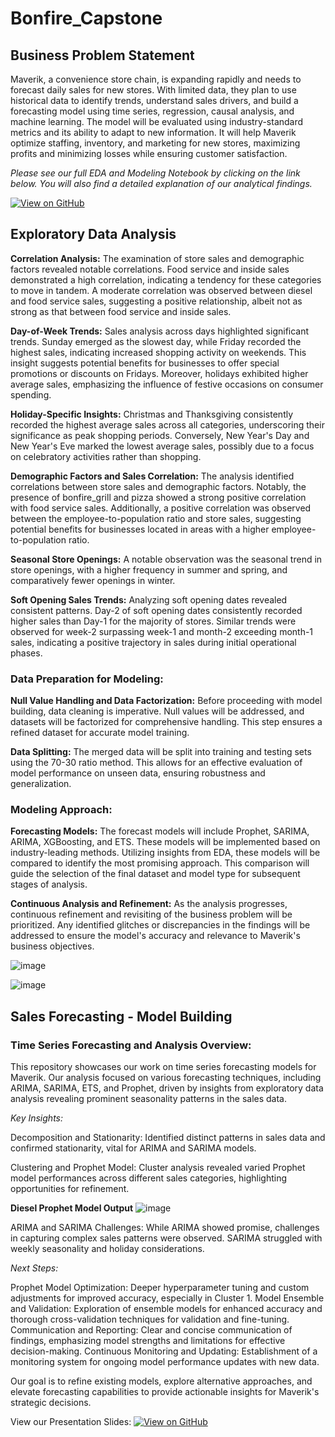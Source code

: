 # Bonfire_Capstone

## Business Problem Statement
Maverik, a convenience store chain, is expanding rapidly and needs to forecast daily sales for new stores. With limited data, they plan to use historical data to identify trends, understand sales drivers, and build a forecasting model using time series, regression, causal analysis, and machine learning. The model will be evaluated using industry-standard metrics and its ability to adapt to new information. It will help Maverik optimize staffing, inventory, and marketing for new stores, maximizing profits and minimizing losses while ensuring customer satisfaction.

*Please see our full EDA and Modeling Notebook by clicking on the link below. You will also find a detailed explanation of our analytical findings.*

[![View on GitHub](https://img.shields.io/badge/GitHub-View_on_GitHub-blue?logo=GitHub)](https://github.com/only2venkat/Bonfire_capstone/blob/3a93c0dd35b2225a96c0a2d9080fa5b937cfe7a0/Model_notebook.ipynb)

## Exploratory Data Analysis 

**Correlation Analysis:** The examination of store sales and demographic factors revealed notable correlations. Food service and inside sales demonstrated a high correlation, indicating a tendency for these categories to move in tandem. A moderate correlation was observed between diesel and food service sales, suggesting a positive relationship, albeit not as strong as that between food service and inside sales.

**Day-of-Week Trends:** Sales analysis across days highlighted significant trends. Sunday emerged as the slowest day, while Friday recorded the highest sales, indicating increased shopping activity on weekends. This insight suggests potential benefits for businesses to offer special promotions or discounts on Fridays. Moreover, holidays exhibited higher average sales, emphasizing the influence of festive occasions on consumer spending.

**Holiday-Specific Insights:** Christmas and Thanksgiving consistently recorded the highest average sales across all categories, underscoring their significance as peak shopping periods. Conversely, New Year's Day and New Year's Eve marked the lowest average sales, possibly due to a focus on celebratory activities rather than shopping.

**Demographic Factors and Sales Correlation:** The analysis identified correlations between store sales and demographic factors. Notably, the presence of bonfire_grill and pizza showed a strong positive correlation with food service sales. Additionally, a positive correlation was observed between the employee-to-population ratio and store sales, suggesting potential benefits for businesses located in areas with a higher employee-to-population ratio.

**Seasonal Store Openings:** A notable observation was the seasonal trend in store openings, with a higher frequency in summer and spring, and comparatively fewer openings in winter.

**Soft Opening Sales Trends:** Analyzing soft opening dates revealed consistent patterns. Day-2 of soft opening dates consistently recorded higher sales than Day-1 for the majority of stores. Similar trends were observed for week-2 surpassing week-1 and month-2 exceeding month-1 sales, indicating a positive trajectory in sales during initial operational phases.

### Data Preparation for Modeling:

**Null Value Handling and Data Factorization:** Before proceeding with model building, data cleaning is imperative. Null values will be addressed, and datasets will be factorized for comprehensive handling. This step ensures a refined dataset for accurate model training.

**Data Splitting:** The merged data will be split into training and testing sets using the 70-30 ratio method. This allows for an effective evaluation of model performance on unseen data, ensuring robustness and generalization.

### Modeling Approach:

**Forecasting Models:** The forecast models will include Prophet, SARIMA, ARIMA, XGBoosting, and ETS. These models will be implemented based on industry-leading methods. Utilizing insights from EDA, these models will be compared to identify the most promising approach. This comparison will guide the selection of the final dataset and model type for subsequent stages of analysis.

**Continuous Analysis and Refinement:** As the analysis progresses, continuous refinement and revisiting of the business problem will be prioritized. Any identified glitches or discrepancies in the findings will be addressed to ensure the model's accuracy and relevance to Maverik's business objectives.

![image](https://github.com/only2venkat/Bonfire_capstone/assets/134881202/767009e2-6dc2-4a1a-874f-f31966b34d96)

![image](https://github.com/only2venkat/Bonfire_capstone/assets/134881202/cc73eec2-8edc-4666-8e1d-437a485b997f)


## Sales Forecasting - Model Building 
### Time Series Forecasting and Analysis Overview:

This repository showcases our work on time series forecasting models for Maverik. Our analysis focused on various forecasting techniques, including ARIMA, SARIMA, ETS, and Prophet, driven by insights from exploratory data analysis revealing prominent seasonality patterns in the sales data.

*Key Insights:*

Decomposition and Stationarity: Identified distinct patterns in sales data and confirmed stationarity, vital for ARIMA and SARIMA models.

Clustering and Prophet Model: Cluster analysis revealed varied Prophet model performances across different sales categories, highlighting opportunities for refinement.

**Diesel Prophet Model Output**
![image](https://github.com/only2venkat/Bonfire_capstone/assets/134881202/c20a086a-b8f6-470e-aaee-c39a2ed8378a)

ARIMA and SARIMA Challenges: While ARIMA showed promise, challenges in capturing complex sales patterns were observed. SARIMA struggled with weekly seasonality and holiday considerations.

*Next Steps:*

Prophet Model Optimization: Deeper hyperparameter tuning and custom adjustments for improved accuracy, especially in Cluster 1.
Model Ensemble and Validation: Exploration of ensemble models for enhanced accuracy and thorough cross-validation techniques for validation and fine-tuning.
Communication and Reporting: Clear and concise communication of findings, emphasizing model strengths and limitations for effective decision-making.
Continuous Monitoring and Updating: Establishment of a monitoring system for ongoing model performance updates with new data.

Our goal is to refine existing models, explore alternative approaches, and elevate forecasting capabilities to provide actionable insights for Maverik's strategic decisions.

View our Presentation Slides: 
[![View on GitHub](https://img.shields.io/badge/GitHub-View_on_GitHub-blue?logo=GitHub)](https://github.com/only2venkat/Bonfire_capstone/blob/1ebe33024c82ffc9d2e45a9d94ba28175082df8b/Capstone%20Presentation%20-%20Maverik.pdf)
